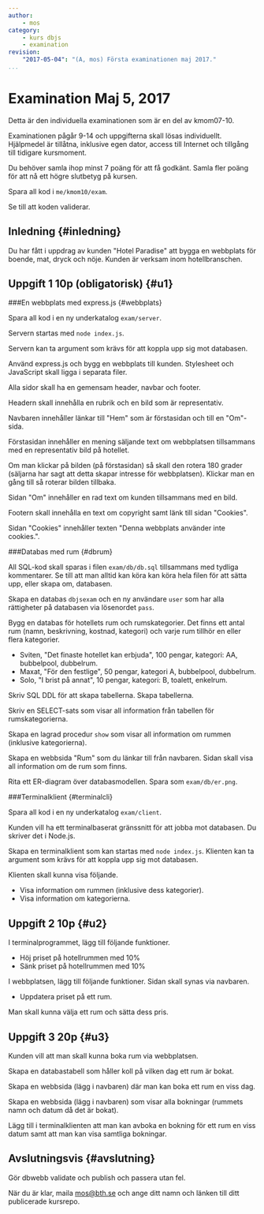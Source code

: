 ```yaml
---
author:
    - mos
category:
    - kurs dbjs
    - examination
revision:
    "2017-05-04": "(A, mos) Första examinationen maj 2017."
...
```

Examination Maj 5, 2017
=======================================

Detta är den individuella examinationen som är en del av kmom07-10.

Examinationen pågår 9-14 och uppgifterna skall lösas individuellt. Hjälpmedel är tillåtna, inklusive egen dator, access till Internet och tillgång till tidigare kursmoment. 

Du behöver samla ihop minst 7 poäng för att få godkänt. Samla fler poäng för att nå ett högre slutbetyg på kursen.

<!--more-->

Spara all kod i `me/kmom10/exam`.

Se till att koden validerar.



Inledning {#inledning}
---------------------------------------

Du har fått i uppdrag av kunden "Hotel Paradise" att bygga en webbplats för boende, mat, dryck och nöje. Kunden är verksam inom hotellbranschen.



Uppgift 1 10p (obligatorisk) {#u1}
---------------------------------------



###En webbplats med express.js {#webbplats}

Spara all kod i en ny underkatalog `exam/server`.

Servern startas med `node index.js`.

Servern kan ta argument som krävs för att koppla upp sig mot databasen.

Använd express.js och bygg en webbplats till kunden. Stylesheet och JavaScript skall ligga i separata filer.

Alla sidor skall ha en gemensam header, navbar och footer.

Headern skall innehålla en rubrik och en bild som är representativ.

Navbaren innehåller länkar till "Hem" som är förstasidan och till en "Om"-sida.

Förstasidan innehåller en mening säljande text om webbplatsen tillsammans med en representativ bild på hotellet.

Om man klickar på bilden (på förstasidan) så skall den rotera 180 grader (säljarna har sagt att detta skapar intresse för webbplatsen). Klickar man en gång till så roterar bilden tillbaka.

Sidan "Om" innehåller en rad text om kunden tillsammans med en bild.

Footern skall innehålla en text om copyright samt länk till sidan "Cookies".

Sidan "Cookies" innehåller texten "Denna webbplats använder inte cookies.".



###Databas med rum {#dbrum}

All SQL-kod skall sparas i filen `exam/db/db.sql` tillsammans med tydliga kommentarer. Se till att man alltid kan köra kan köra hela filen för att sätta upp, eller skapa om, databasen.

Skapa en databas `dbjsexam` och en ny användare `user` som har alla rättigheter på databasen via lösenordet `pass`.

Bygg en databas för hotellets rum och rumskategorier. Det finns ett antal rum (namn, beskrivning, kostnad, kategori) och varje rum tillhör en eller flera kategorier.

* Sviten, "Det finaste hotellet kan erbjuda", 100 pengar, kategori: AA, bubbelpool, dubbelrum.
* Maxat, "För den festlige", 50 pengar, kategori A, bubbelpool, dubbelrum.
* Solo, "I brist på annat", 10 pengar, kategori: B, toalett, enkelrum.

Skriv SQL DDL för att skapa tabellerna. Skapa tabellerna.

Skriv en SELECT-sats som visar all information från tabellen för rumskategorierna.

Skapa en lagrad procedur `show` som visar all information om rummen (inklusive kategorierna).

Skapa en webbsida "Rum" som du länkar till från navbaren. Sidan skall visa all information om de rum som finns.

Rita ett ER-diagram över databasmodellen. Spara som `exam/db/er.png`.



###Terminalklient {#terminalcli}

Spara all kod i en ny underkatalog `exam/client`.

Kunden vill ha ett terminalbaserat gränssnitt för att jobba mot databasen. Du skriver det i Node.js.

Skapa en terminalklient som kan startas med `node index.js`. Klienten kan ta argument som krävs för att koppla upp sig mot databasen.

Klienten skall kunna visa följande.

* Visa information om rummen (inklusive dess kategorier).
* Visa information om kategorierna.




Uppgift 2 10p {#u2}
---------------------------------------

I terminalprogrammet, lägg till följande funktioner.

* Höj priset på hotellrummen med 10%
* Sänk priset på hotellrummen med 10%

I webbplatsen, lägg till följande funktioner. Sidan skall synas via navbaren.

* Uppdatera priset på ett rum.

Man skall kunna välja ett rum och sätta dess pris. 



Uppgift 3 20p {#u3}
---------------------------------------

Kunden vill att man skall kunna boka rum via webbplatsen.

Skapa en databastabell som håller koll på vilken dag ett rum är bokat.

Skapa en webbsida (lägg i navbaren) där man kan boka ett rum en viss dag.

Skapa en webbsida (lägg i navbaren) som visar alla bokningar (rummets namn och datum då det är bokat).

Lägg till i terminalklienten att man kan avboka en bokning för ett rum en viss datum samt att man kan visa samtliga bokningar.



Avslutningsvis {#avslutning}
---------------------------------------

Gör dbwebb validate och publish och passera utan fel.

När du är klar, maila mos@bth.se och ange ditt namn och länken till ditt publicerade kursrepo.
